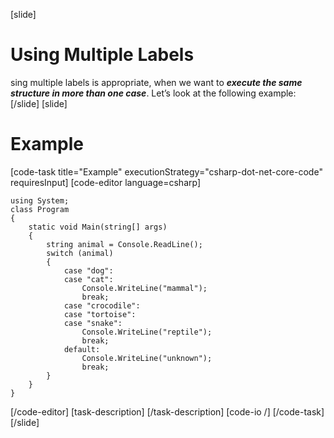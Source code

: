 [slide]
# Using Multiple Labels
sing multiple labels is appropriate, when we want to ***execute the same structure in more than one case***. 
Let’s look at the following example:
[/slide]
[slide]
# Example
[code-task title="Example" executionStrategy="csharp-dot-net-core-code" requiresInput]
[code-editor language=csharp]
```
using System;
class Program
{
    static void Main(string[] args)
    {
        string animal = Console.ReadLine();
        switch (animal)
        {
            case "dog":
            case "cat":
                Console.WriteLine("mammal");
                break;
            case "crocodile":
            case "tortoise":
            case "snake":
                Console.WriteLine("reptile");
                break;
            default:
                Console.WriteLine("unknown");
                break;
        }
    }
}
```
[/code-editor]
[task-description]
[/task-description]
[code-io /]
[/code-task]
[/slide]